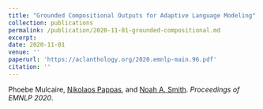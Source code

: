 ```yaml
---
title: "Grounded Compositional Outputs for Adaptive Language Modeling"
collection: publications
permalink: /publication/2020-11-01-grounded-compositional.md
excerpt: 
date: 2020-11-01
venue: ''
paperurl: 'https://aclanthology.org/2020.emnlp-main.96.pdf'
citation: ''
---
```


Phoebe Mulcaire, [Nikolaos Pappas](https://nik0spapp.github.io/), and [Noah A. Smith](http://www.cs.cmu.edu/~nasmith). *Proceedings of EMNLP 2020*.
